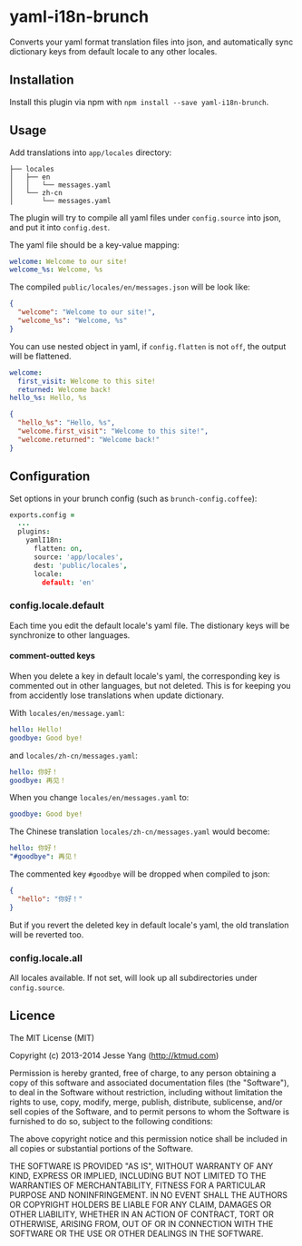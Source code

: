 # yaml-i18n-brunch

Converts your yaml format translation files into json,
and automatically sync dictionary keys from default locale to any other locales.

## Installation

Install this plugin via npm with `npm install --save yaml-i18n-brunch`.

## Usage

Add translations into `app/locales` directory:

```
├── locales
│   ├── en
│   │   └── messages.yaml
│   └── zh-cn
│       └── messages.yaml

```

The plugin will try to compile all yaml files under `config.source`
into json, and put it into `config.dest`.


The yaml file should be a key-value mapping:

```yaml
welcome: Welcome to our site!
welcome_%s: Welcome, %s
```

The compiled `public/locales/en/messages.json` will be look like:
```json
{
  "welcome": "Welcome to our site!", 
  "welcome_%s": "Welcome, %s"
}
```

You can use nested object in yaml, if `config.flatten` is not `off`, the output will be flattened.

```yaml
welcome:
  first_visit: Welcome to this site!
  returned: Welcome back!
hello_%s: Hello, %s
```

```json
{
  "hello_%s": "Hello, %s", 
  "welcome.first_visit": "Welcome to this site!", 
  "welcome.returned": "Welcome back!"
}
```

## Configuration

Set options in your brunch config (such as `brunch-config.coffee`):

```coffeescript
exports.config =
  ...
  plugins:
    yamlI18n:
      flatten: on,
      source: 'app/locales',
      dest: 'public/locales',
      locale:
        default: 'en'
```

### config.locale.default

Each time you edit the default locale's yaml file. The distionary keys will be synchronize to other languages.

#### comment-outted keys

When you delete a key in default locale's yaml, the corresponding key is commented out in other languages,
but not deleted. This is for keeping you from accidently lose translations when update dictionary.

With `locales/en/message.yaml`:

```yaml
hello: Hello!
goodbye: Good bye!
```

and `locales/zh-cn/messages.yaml`:

```yaml
hello: 你好！
goodbye: 再见！
```

When you change `locales/en/messages.yaml` to:

```yaml
goodbye: Good bye!
```

The Chinese translation `locales/zh-cn/messages.yaml` would become:

```yaml
hello: 你好！
"#goodbye": 再见！
```

The commented key `#goodbye` will be dropped when compiled to json:

```json
{
  "hello": "你好！"
}
```

But if you revert the deleted key in default locale's yaml, the old translation will be reverted too.


### config.locale.all

All locales available. If not set, will look up all subdirectories under `config.source`.


## Licence

The MIT License (MIT)

Copyright (c) 2013-2014 Jesse Yang (http://ktmud.com)

Permission is hereby granted, free of charge, to any person obtaining a copy of this software and associated documentation files (the "Software"), to deal in the Software without restriction, including without limitation the rights to use, copy, modify, merge, publish, distribute, sublicense, and/or sell copies of the Software, and to permit persons to whom the Software is furnished to do so, subject to the following conditions:

The above copyright notice and this permission notice shall be included in all copies or substantial portions of the Software.

THE SOFTWARE IS PROVIDED "AS IS", WITHOUT WARRANTY OF ANY KIND, EXPRESS OR IMPLIED, INCLUDING BUT NOT LIMITED TO THE WARRANTIES OF MERCHANTABILITY, FITNESS FOR A PARTICULAR PURPOSE AND NONINFRINGEMENT. IN NO EVENT SHALL THE AUTHORS OR COPYRIGHT HOLDERS BE LIABLE FOR ANY CLAIM, DAMAGES OR OTHER LIABILITY, WHETHER IN AN ACTION OF CONTRACT, TORT OR OTHERWISE, ARISING FROM, OUT OF OR IN CONNECTION WITH THE SOFTWARE OR THE USE OR OTHER DEALINGS IN THE SOFTWARE.

